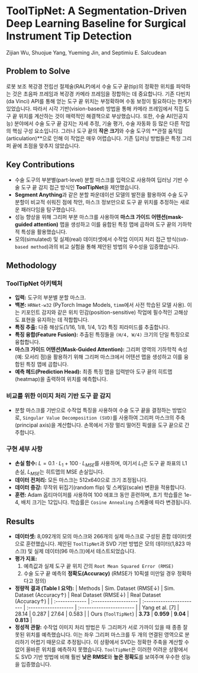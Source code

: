 # ToolTipNet: A Segmentation-Driven Deep Learning Baseline for Surgical Instrument Tip Detection
Zijian Wu, Shuojue Yang, Yueming Jin, and Septimiu E. Salcudean

## Problem to Solve
로봇 보조 복강경 전립선 절제술(RALP)에서 수술 도구 끝(tip)의 정확한 위치를 파악하는 것은 초음파 프레임과 복강경 카메라 프레임을 정합하는 데 중요합니다. 기존 다빈치(da Vinci) API를 통해 얻는 도구 끝 위치는 부정확하며 수동 보정이 필요하다는 한계가 있었습니다. 따라서 시각 기반(vision-based) 방법을 통해 카메라 프레임에서 직접 도구 끝 위치를 계산하는 것이 매력적인 해결책으로 부상했습니다. 또한, 수술 AI(인공지능) 분야에서 수술 도구 끝 감지는 자세 추정, 기술 평가, 수술 자동화 등 많은 다른 작업의 핵심 구성 요소입니다. 그러나 도구 끝의 **작은 크기**와 수술 도구의 **관절 움직임(articulation)**으로 인해 이 작업은 매우 어렵습니다. 기존 딥러닝 방법들은 특정 그리퍼 끝에 초점을 맞추지 않았습니다.

## Key Contributions
*   수술 도구의 부분별(part-level) 분할 마스크를 입력으로 사용하여 딥러닝 기반 수술 도구 끝 감지 접근 방식인 **ToolTipNet**을 제안했습니다.
*   **Segment Anything**과 같은 분할 파운데이션 모델의 발전을 활용하여 수술 도구 분할이 비교적 쉬워진 점에 착안, 마스크 정보만으로 도구 끝 위치를 추정하는 새로운 패러다임을 탐구했습니다.
*   성능 향상을 위해 그리퍼 부분 마스크를 사용하여 **마스크 가이드 어텐션(mask-guided attention)** 맵을 생성하고 이를 융합된 특징 맵에 곱하여 도구 끝의 기하학적 특성을 활용했습니다.
*   모의(simulated) 및 실제(real) 데이터셋에서 수작업 이미지 처리 접근 방식(`SVD-based method`)과의 비교 실험을 통해 제안된 방법의 우수성을 입증했습니다.

## Methodology
### ToolTipNet 아키텍처
*   **입력:** 도구의 부분별 분할 마스크.
*   **백본:** `HRNet-w32` (PyTorch Image Models, `timm`에서 사전 학습된 모델 사용). 이는 키포인트 감지와 같은 위치 민감(position-sensitive) 작업에 필수적인 고해상도 표현을 유지하는 데 적합합니다.
*   **특징 추출:** 다중 해상도(1/16, 1/8, 1/4, 1/2) 특징 피라미드를 추출합니다.
*   **특징 융합(Feature Fusion):** 추출된 특징들을 `(H/4, W/4)` 크기의 단일 특징으로 융합합니다.
*   **마스크 가이드 어텐션(Mask-Guided Attention):** 그리퍼 영역의 기하학적 속성(예: 모서리 점)을 활용하기 위해 그리퍼 마스크에서 어텐션 맵을 생성하고 이를 융합된 특징 맵에 곱합니다.
*   **예측 헤드(Prediction Head):** 최종 특징 맵을 입력받아 도구 끝의 히트맵(heatmap)을 출력하여 위치를 예측합니다.

### 비교를 위한 이미지 처리 기반 도구 끝 감지
*   분할 마스크를 기반으로 수작업 특징을 사용하여 수술 도구 끝을 결정하는 방법으로, `Singular Value Decomposition (SVD)`를 사용하여 그리퍼 마스크의 주축(principal axis)을 계산합니다. 손목에서 가장 멀리 떨어진 픽셀을 도구 끝으로 간주합니다.

### 구현 세부 사항
*   **손실 함수:** $L = 0.1 \cdot L_1 + 100 \cdot L_{MSE}$를 사용하며, 여기서 $L_1$은 도구 끝 좌표의 L1 손실, $L_{MSE}$는 히트맵의 MSE 손실입니다.
*   **데이터 전처리:** 모든 마스크는 512x640으로 크기 조정됩니다.
*   **데이터 증강:** 무작위 뒤집기(random flip) 및 스케일(scale) 변환을 적용합니다.
*   **훈련:** Adam 옵티마이저를 사용하여 100 에포크 동안 훈련하며, 초기 학습률은 1e-4, 배치 크기는 12입니다. 학습률은 `Cosine Annealing` 스케줄에 따라 변경됩니다.

## Results
*   **데이터셋:** 8,092개의 모의 마스크와 266개의 실제 마스크로 구성된 혼합 데이터셋으로 훈련했습니다. 제안된 `ToolTipNet`과 SVD 기반 방법은 모의 데이터(1,823 마스크) 및 실제 데이터(96 마스크)에서 테스트되었습니다.
*   **평가 지표:**
    1.  예측값과 실제 도구 끝 위치 간의 `Root Mean Squared Error (RMSE)`
    2.  수술 도구 끝 예측의 **정확도(Accuracy)** (RMSE가 10픽셀 미만일 경우 정확하다고 정의)
*   **정량적 결과 (Table I 요약):**
    | Methods        | Sim. Dataset (RMSE↓) | Sim. Dataset (Accuracy↑) | Real Dataset (RMSE↓) | Real Dataset (Accuracy↑) |
    | :------------- | :------------------- | :----------------------- | :------------------- | :----------------------- |
    | Yang et al. [7] | 28.14                | 0.287                    | 27.64                | 0.583                    |
    | Ours (`ToolTipNet`) | **3.73**             | **0.959**                | **9.04**             | **0.813**                |
*   **정성적 관찰:** 수작업 이미지 처리 방법은 두 그리퍼가 서로 가까이 있을 때 종종 잘못된 위치를 예측했습니다. 이는 좌우 그리퍼 마스크를 두 개의 연결된 영역으로 분리하기 어렵기 때문으로 추정됩니다. 이 상황에서 SVD는 정확한 주축을 계산할 수 없어 올바른 위치를 예측하지 못했습니다. `ToolTipNet`은 이러한 어려운 상황에서도 SVD 기반 방법에 비해 훨씬 **낮은 RMSE**와 **높은 정확도**를 보여주며 우수한 성능을 입증했습니다.